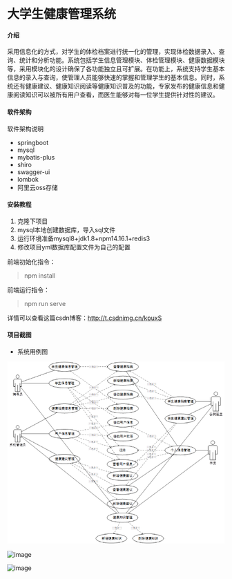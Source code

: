 # 大学生健康管理系统

#### 介绍
采用信息化的方式，对学生的体检档案进行统一化的管理，实现体检数据录入、查询、统计和分析功能。系统包括学生信息管理模块、体检管理模块、健康数据模块等，采用模块化的设计确保了各功能独立且可扩展。在功能上，系统支持学生基本信息的录入与查询，使管理人员能够快速的掌握和管理学生的基本信息。同时，系统还有健康建议、健康知识阅读等健康知识普及的功能，专家发布的健康信息和健康阅读知识可以被所有用户查看，而医生能够对每一位学生提供针对性的建议。

#### 软件架构
软件架构说明

- springboot
- mysql
- mybatis-plus
- shiro
- swagger-ui
- lombok
- 阿里云oss存储


#### 安装教程

1.  克隆下项目
2.  mysql本地创建数据库，导入sql文件
3.  运行环境准备mysql8+jdk1.8+npm14.16.1+redis3
4.  修改项目yml数据库配置文件为自己的配置

前端初始化指令：
> npm install

前端运行指令：
> npm run serve

详情可以查看这篇csdn博客：http://t.csdnimg.cn/kpuxS
#### 项目截图

+ 系统用例图

![img](clip_image002.png)

![image](https://github.com/luocong-shuaige/student-health-management/assets/85004172/a954f140-2072-44cc-b732-879e9b7148d2)

![image](https://github.com/luocong-shuaige/student-health-management/assets/85004172/2d7c827c-be52-4060-a77a-971629424d65)





